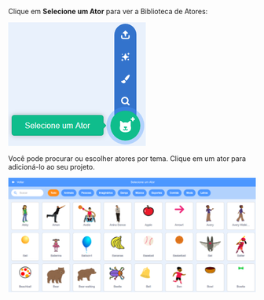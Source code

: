 Clique em **Selecione um Ator** para ver a Biblioteca de Atores:

![O ícone 'Selecione um Ator' destacado.](images/sprite-library.png)

Você pode procurar ou escolher atores por tema. Clique em um ator para adicioná-lo ao seu projeto.

![A Biblioteca de Atores.](images/sprite-choose.png)
